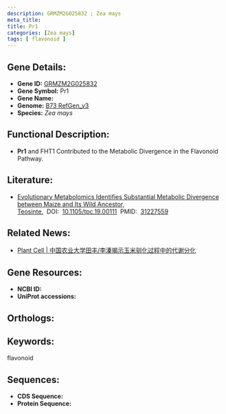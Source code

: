 ```yaml
---
description: GRMZM2G025832 ; Zea mays
meta_title:
title: Pr1
categories: [Zea mays]
tags: [ flavonoid ]
---
```


## Gene Details:
- **Gene ID:**	[GRMZM2G025832]()
- **Gene Symbol:** Pr1
- **Gene Name:** 
- **Genome:** [B73 RefGen_v3]()
- **Species:** *Zea mays*

## Functional Description:
   - **Pr1** and FHT1 Contributed to the Metabolic Divergence in the Flavonoid Pathway.

## Literature:
   - [Evolutionary Metabolomics Identifies Substantial Metabolic Divergence between Maize and Its Wild Ancestor, Teosinte.]( https://academic.oup.com/plcell/article/31/9/1990/5985766?login=true)&nbsp;&nbsp;DOI:&nbsp;&nbsp;[10.1105/tpc.19.00111](https://academic.oup.com/plcell/article/31/9/1990/5985766?login=true)&nbsp;&nbsp;PMID:&nbsp;&nbsp;[31227559](https://pubmed.ncbi.nlm.nih.gov/31227559/)

## Related News:
   - [Plant Cell | 中国农业大学田丰/李溱揭示玉米驯化过程中的代谢分化](https://mp.weixin.qq.com/s?__biz=MzU3ODY3MDM0NA==&mid=2247491179&idx=2&sn=ec0e472465bc6ce722ff05f6ce953211&chksm=fd70840cca070d1acac8f53f296d70fa8d22124d92b11dcb10820381510c04240257174e2b1e&scene=27#wechat_redirect)

## Gene Resources:
- **NCBI ID:** [](https://www.ncbi.nlm.nih.gov/gene/?term=)
- **UniProt accessions:** [](https://www.uniprot.org/uniprotkb//entry)

## Orthologs:

## Keywords:
flavonoid

## Sequences:
- **CDS Sequence:**
- **Protein Sequence:**
